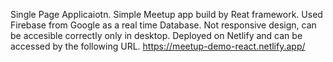 Single Page Applicaiotn. 
Simple Meetup app build by Reat framework. 
Used Firebase from Google as a real time Database.
Not responsive design, can be accesible correctly only in desktop.
Deployed on Netlify and can be accessed by the following URL. 
https://meetup-demo-react.netlify.app/
